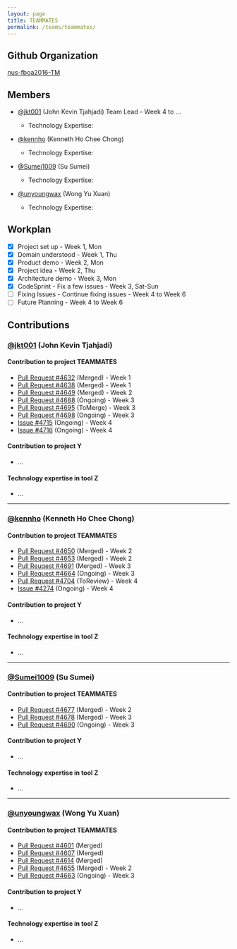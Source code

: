 ```yaml
---
layout: page
title: TEAMMATES
permalink: /teams/teammates/
---
```


## Github Organization
[nus-fboa2016-TM](https://github.com/nus-fboa2016-TM)

## Members
 - [@jkt001](https://github.com/jkt001) (John Kevin Tjahjadi) Team Lead - Week 4 to ...
   - Technology Expertise:

 - [@kennho](https://github.com/kennho) (Kenneth Ho Chee Chong)
   - Technology Expertise:

 - [@Sumei1009](https://github.com/Sumei1009) (Su Sumei)
   - Technology Expertise:

 - [@unyoungwax](https://github.com/unyoungwax) (Wong Yu Xuan)
   - Technology Expertise:

## Workplan

 * [x] Project set up - Week 1, Mon
 * [x] Domain understood - Week 1, Thu
 * [x] Product demo - Week 2, Mon
 * [x] Project idea - Week 2, Thu
 * [x] Architecture demo - Week 3, Mon
 * [x] CodeSprint - Fix a few issues - Week 3, Sat-Sun
 * [ ] Fixing Issues - Continue fixing issues - Week 4 to Week 6
 * [ ] Future Planning - Week 4 to Week 6

## Contributions

### [@jkt001](https://github.com/jkt001) (John Kevin Tjahjadi)

#### Contribution to project TEAMMATES
 * [Pull Request #4632](https://github.com/TEAMMATES/repo/pull/4632) (Merged) - Week 1
 * [Pull Request #4638](https://github.com/TEAMMATES/repo/pull/4638) (Merged) - Week 1
 * [Pull Request #4649](https://github.com/TEAMMATES/repo/pull/4649) (Merged) - Week 2
 * [Pull Request #4688](https://github.com/TEAMMATES/repo/pull/4688) (Ongoing) - Week 3
 * [Pull Request #4695](https://github.com/TEAMMATES/repo/pull/4695) (ToMerge) - Week 3
 * [Pull Request #4698](https://github.com/TEAMMATES/repo/pull/4698) (Ongoing) - Week 3
 * [Issue #4715](https://github.com/TEAMMATES/repo/issues/4715) (Ongoing) - Week 4
 * [Issue #4716](https://github.com/TEAMMATES/repo/issues/4716) (Ongoing) - Week 4

#### Contribution to project Y
 * ...

#### Technology expertise in tool Z
 * ...

---

### [@kennho](https://github.com/kennho) (Kenneth Ho Chee Chong)

#### Contribution to project TEAMMATES
 * [Pull Request #4650](https://github.com/TEAMMATES/repo/pull/4650) (Merged) - Week 2
 * [Pull Request #4653](https://github.com/TEAMMATES/repo/pull/4653) (Merged) - Week 2
 * [Pull Reuqest #4691](https://github.com/TEAMMATES/repo/pull/4691) (Merged) - Week 3
 * [Pull Request #4664](https://github.com/TEAMMATES/repo/pull/4664) (Ongoing) - Week 3
 * [Pull Request #4704](https://github.com/TEAMMATES/repo/pull/4704) (ToReview) - Week 4
 * [Issue #4274](https://github.com/TEAMMATES/repo/issues/4274) (Ongoing) - Week 4

#### Contribution to project Y
 * ...

#### Technology expertise in tool Z
 * ...

---

### [@Sumei1009](https://github.com/Sumei1009) (Su Sumei)

#### Contribution to project TEAMMATES
 * [Pull Request #4677](https://github.com/TEAMMATES/repo/pull/4677) (Merged) - Week 2
 * [Pull Request #4678](https://github.com/TEAMMATES/repo/pull/4678) (Merged) - Week 3
 * [Pull Request #4690](https://github.com/TEAMMATES/repo/pull/4690) (Ongoing) - Week 3

#### Contribution to project Y
 * ...

#### Technology expertise in tool Z
 * ...

---

### [@unyoungwax](https://github.com/unyoungwax) (Wong Yu Xuan)

#### Contribution to project TEAMMATES
 * [Pull Request #4601](https://github.com/TEAMMATES/repo/pull/4601) (Merged)
 * [Pull Request #4607](https://github.com/TEAMMATES/repo/pull/4607) (Merged)
 * [Pull Request #4614](https://github.com/TEAMMATES/repo/pull/4614) (Merged)
 * [Pull Request #4655](https://github.com/TEAMMATES/repo/pull/4655) (Merged) - Week 2
 * [Pull Request #4663](https://github.com/TEAMMATES/repo/pull/4663) (Ongoing) - Week 3

#### Contribution to project Y
 * ...

#### Technology expertise in tool Z
 * ...